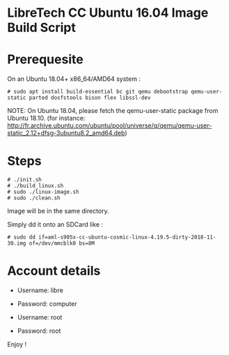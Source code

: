 LibreTech CC Ubuntu 16.04 Image Build Script
============================================

Prerequesite
============

On an Ubuntu 18.04+ x86_64/AMD64 system :

```
# sudo apt install build-essential bc git qemu debootstrap qemu-user-static parted dosfstools bison flex libssl-dev
```

NOTE: On Ubuntu 18.04, please fetch the qemu-user-static package from Ubuntu 18.10.
(for instance: http://fr.archive.ubuntu.com/ubuntu/pool/universe/q/qemu/qemu-user-static_2.12+dfsg-3ubuntu8.2_amd64.deb)

Steps
=====

```
# ./init.sh
# ./build_linux.sh
# sudo ./linux-image.sh
# sudo ./clean.sh
```

Image will be in the same directory.

Simply dd it onto an SDCard like :

```
# sudo dd if=aml-s905x-cc-ubuntu-cosmic-linux-4.19.5-dirty-2018-11-30.img of=/dev/mmcblk0 bs=8M
```

Account details
=====
- Username: libre
- Password: computer

- Username: root
- Password: root

Enjoy !
